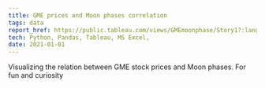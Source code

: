 ```yaml
---
title: GME prices and Moon phases correlation
tags: data
report_href: https://public.tableau.com/views/GMEmoonphase/Story1?:language=en&:display_count=y&:origin=viz_share_link
tech: Python, Pandas, Tableau, MS Excel,
date: 2021-01-01
---
```

Visualizing the relation between GME stock prices and Moon phases. For fun and curiosity

